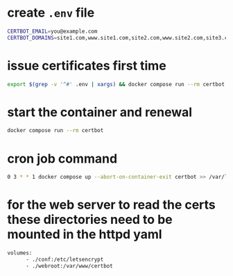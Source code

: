 # create `.env` file
```bash
CERTBOT_EMAIL=you@example.com
CERTBOT_DOMAINS=site1.com,www.site1.com,site2.com,www.site2.com,site3.com,www.site3.com,site4.com,www.site4.com
```
# issue certificates first time
```bash
export $(grep -v '^#' .env | xargs) && docker compose run --rm certbot certonly --webroot -w /var/www/certbot $(printf -- '-d %s ' ${CERTBOT_DOMAINS//,/ }) --email $CERTBOT_EMAIL --agree-tos --non-interactive
```
# start the container and renewal
```bash
docker compose run --rm certbot
```
# cron job command
```bash
0 3 * * 1 docker compose up --abort-on-container-exit certbot >> /var/log/certbot-renew.log 2>&1
```
# for the web server to read the certs these directories need to be mounted in the httpd yaml
```bash
volumes:
      - ./conf:/etc/letsencrypt
      - ./webroot:/var/www/certbot
```
